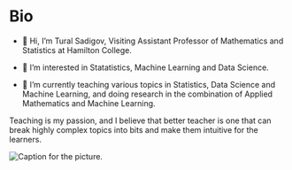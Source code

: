 Bio
================

-   👋 Hi, I’m Tural Sadigov, Visiting Assistant Professor of
    Mathematics and Statistics at Hamilton College.

-   👀 I’m interested in Statatistics, Machine Learning and Data
    Science.

-   🌱 I’m currently teaching various topics in Statistics, Data Science
    and Machine Learning, and doing research in the combination of
    Applied Mathematics and Machine Learning.

Teaching is my passion, and I believe that better teacher is one that
can break highly complex topics into bits and make them intuitive for
the learners.

![Caption for the
picture.](/Users/tsadigov/Desktop/turalsadigov/teaching.jpeg)
